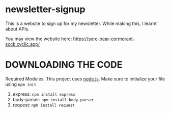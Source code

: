 # newsletter-signup
This is a website to sign up for my newsletter. While making this, I learnt about APIs.

You may view the website here: https://sore-pear-cormorant-sock.cyclic.app/

# DOWNLOADING THE CODE
Required Modules: This project uses [node.js](https://nodejs.org/en/). Make sure to initialize your file using `npm init`
1. express: `npm install express`
2. body-parser: `npm install body-parser`
3. request: `npm install request`

